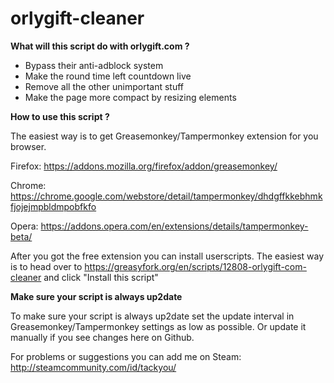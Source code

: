 # orlygift-cleaner

**What will this script do with orlygift.com ?**
- Bypass their anti-adblock system
- Make the round time left countdown live
- Remove all the other unimportant stuff
- Make the page more compact by resizing elements

**How to use this script ?**

The easiest way is to get Greasemonkey/Tampermonkey extension for you browser.

Firefox: https://addons.mozilla.org/firefox/addon/greasemonkey/

Chrome: https://chrome.google.com/webstore/detail/tampermonkey/dhdgffkkebhmkfjojejmpbldmpobfkfo

Opera: https://addons.opera.com/en/extensions/details/tampermonkey-beta/

After you got the free extension you can install userscripts.
The easiest way is to head over to https://greasyfork.org/en/scripts/12808-orlygift-com-cleaner and click "Install this script"

**Make sure your script is always up2date**

To make sure your script is always up2date set the update interval in Greasemonkey/Tampermonkey settings as low as possible.
Or update it manually if you see changes here on Github.

For problems or suggestions you can add me on Steam: http://steamcommunity.com/id/tackyou/
